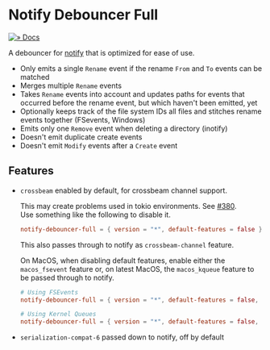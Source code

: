 # Notify Debouncer Full

[![» Docs](https://flat.badgen.net/badge/api/docs.rs/df3600)][docs]

A debouncer for [notify] that is optimized for ease of use.

* Only emits a single `Rename` event if the rename `From` and `To` events can be matched
* Merges multiple `Rename` events
* Takes `Rename` events into account and updates paths for events that occurred before the rename event, but which haven't been emitted, yet
* Optionally keeps track of the file system IDs all files and stitches rename events together (FSevents, Windows)
* Emits only one `Remove` event when deleting a directory (inotify)
* Doesn't emit duplicate create events
* Doesn't emit `Modify` events after a `Create` event

## Features

- `crossbeam` enabled by default, for crossbeam channel support.

  This may create problems used in tokio environments. See [#380](https://github.com/notify-rs/notify/issues/380).  
  Use something like the following to disable it.
  
  ```toml
  notify-debouncer-full = { version = "*", default-features = false }
  ```
  
  This also passes through to notify as `crossbeam-channel` feature.

  On MacOS, when disabling default features, enable either the `macos_fsevent` feature
  or, on latest MacOS, the `macos_kqueue` feature to be passed through to notify.

  ```toml
  # Using FSEvents
  notify-debouncer-full = { version = "*", default-features = false, features = ["macos_fsevent"] }

  # Using Kernel Queues
  notify-debouncer-full = { version = "*", default-features = false, features = ["macos_kqueue"] }
  ```

- `serialization-compat-6` passed down to notify, off by default

[docs]: https://docs.rs/notify-debouncer-full
[notify]: https://crates.io/crates/notify
